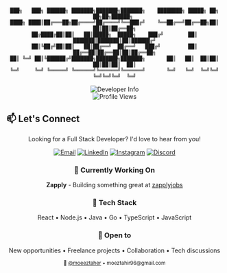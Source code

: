 <div align="center">

```
███╗   ███╗ ██████╗ ███████╗███████╗███████╗    ████████╗ █████╗ ██╗  ██╗██╗██████╗ 
████╗ ████║██╔═══██╗██╔════╝██╔════╝╚══███╔╝    ╚══██╔══╝██╔══██╗██║  ██║██║██╔══██╗
██╔████╔██║██║   ██║█████╗  █████╗    ███╔╝        ██║   ███████║███████║██║██████╔╝
██║╚██╔╝██║██║   ██║██╔══╝  ██╔══╝   ███╔╝         ██║   ██╔══██║██╔══██║██║██╔══██╗
██║ ╚═╝ ██║╚██████╔╝███████╗███████╗███████╗       ██║   ██║  ██║██║  ██║██║██║  ██║
╚═╝     ╚═╝ ╚═════╝ ╚══════╝╚══════╝╚══════╝       ╚═╝   ╚═╝  ╚═╝╚═╝  ╚═╝╚═╝╚═╝  ╚═╝
```

</div>

<div align="center">
  <img src="https://readme-typing-svg.herokuapp.com?font=JetBrains+Mono&weight=600&size=22&duration=3000&pause=1000&color=2F81F7&center=true&vCenter=true&width=600&lines=Full+Stack+Developer;React+%7C+Node.js+%7C+Java+%7C+Go;Working+at+Zapply" alt="Developer Info" />
</div>

<div align="center">
  <img src="https://komarev.com/ghpvc/?username=moeeztaher&label=visitors&color=2F81F7&style=flat-square" alt="Profile Views" />
</div>

## 📫 Let's Connect

<div align="center">
  
Looking for a Full Stack Developer? I'd love to hear from you!

</div>

<div align="center">
  
[![Email](https://img.shields.io/badge/Email-moeztahir96%40gmail.com-2F81F7?style=for-the-badge&logo=gmail&logoColor=white)](mailto:moeztahir96@gmail.com)
[![LinkedIn](https://img.shields.io/badge/LinkedIn-moeeztahir-2F81F7?style=for-the-badge&logo=linkedin&logoColor=white)](https://www.linkedin.com/in/moeeztahir/)
[![Instagram](https://img.shields.io/badge/Instagram-moeez.t-2F81F7?style=for-the-badge&logo=instagram&logoColor=white)](https://www.instagram.com/moeez.t)
[![Discord](https://img.shields.io/badge/Discord-moeez-2F81F7?style=for-the-badge&logo=discord&logoColor=white)](https://discord.com/users/630806911364628490)

</div>

<div align="center">
  
### 💼 Currently Working On
**Zapply** - Building something great at [zapplyjobs](https://github.com/zapplyjobs)

### 🚀 Tech Stack
React • Node.js • Java • Go • TypeScript • JavaScript

### 💬 Open to
New opportunities • Freelance projects • Collaboration • Tech discussions

</div>

<div align="center">
  <sub>🔗 <a href="https://github.com/moeeztaher">@moeeztaher</a> • moeztahir96@gmail.com</sub>
</div>